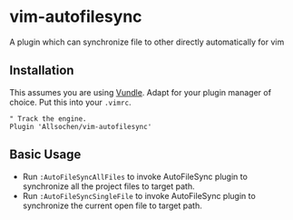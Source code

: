 vim-autofilesync
================

A plugin which can synchronize file to other directly automatically for vim

## Installation
This assumes you are using [Vundle](https://github.com/gmarik/Vundle.vim). Adapt
for your plugin manager of choice. Put this into your `.vimrc`.

    " Track the engine.
    Plugin 'Allsochen/vim-autofilesync'

## Basic Usage
* Run `:AutoFileSyncAllFiles` to invoke AutoFileSync plugin to synchronize all the project files to target path.
* Run `:AutoFileSyncSingleFile` to invoke AutoFileSync plugin to synchronize the current open file to target path.
